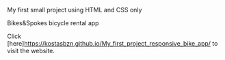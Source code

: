 My first small project using HTML and CSS only

Bikes&Spokes bicycle rental app

Click [here]https://kostasbzn.github.io/My_first_project_responsive_bike_app/ to visit the website.
